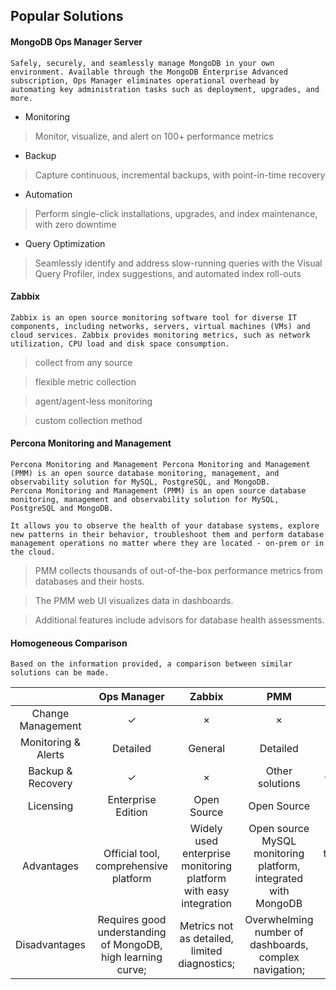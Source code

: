 
## Popular Solutions

#### MongoDB Ops Manager Server

```
Safely, securely, and seamlessly manage MongoDB in your own environment. Available through the MongoDB Enterprise Advanced subscription, Ops Manager eliminates operational overhead by automating key administration tasks such as deployment, upgrades, and more.
```

- Monitoring
> Monitor, visualize, and alert on 100+ performance metrics

- Backup
> Capture continuous, incremental backups, with point-in-time recovery

- Automation
> Perform single-click installations, upgrades, and index maintenance, with zero downtime

- Query Optimization
> Seamlessly identify and address slow-running queries with the Visual Query Profiler, index suggestions, and automated index roll-outs

#### Zabbix
```
Zabbix is an open source monitoring software tool for diverse IT components, including networks, servers, virtual machines (VMs) and cloud services. Zabbix provides monitoring metrics, such as network utilization, CPU load and disk space consumption.
```

> collect from any source

> flexible metric collection

> agent/agent-less monitoring

> custom collection method

#### Percona Monitoring and Management
```
Percona Monitoring and Management Percona Monitoring and Management (PMM) is an open source database monitoring, management, and observability solution for MySQL, PostgreSQL, and MongoDB.
Percona Monitoring and Management (PMM) is an open source database monitoring, management and observability solution for MySQL, PostgreSQL and MongoDB.

It allows you to observe the health of your database systems, explore new patterns in their behavior, troubleshoot them and perform database management operations no matter where they are located - on-prem or in the cloud.
```

> PMM collects thousands of out-of-the-box performance metrics from databases and their hosts.

> The PMM web UI visualizes data in dashboards.

> Additional features include advisors for database health assessments.

#### Homogeneous Comparison

```
Based on the information provided, a comparison between similar solutions can be made.
```

|     |Ops Manager  | Zabbix   |PMM  |WAP  |
|  :----:  | :----:  |:----: | :----: |:----: |
| Change Management  | ✓ |× |× |✓ |
| Monitoring & Alerts  | Detailed | General | Detailed | Detailed |
| Backup & Recovery  | ✓ | × | Other solutions | Other solutions |
| Licensing  | Enterprise Edition | Open Source | Open Source | Open Source |
| Advantages  | Official tool, comprehensive platform | Widely used enterprise monitoring platform with easy integration | Open source MySQL monitoring platform, integrated with MongoDB | Years of troubleshooting experience, tailored for Chinese users |
| Disadvantages  | Requires good understanding of MongoDB, high learning curve; | Metrics not as detailed, limited diagnostics; | Overwhelming number of dashboards, complex navigation;